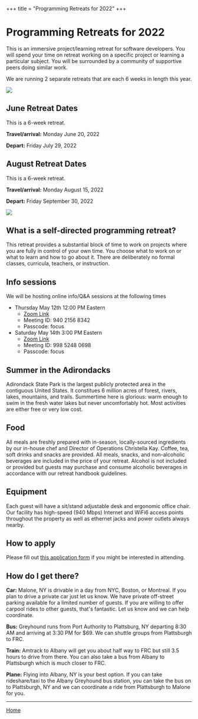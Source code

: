 +++
title = "Programming Retreats for 2022"
+++

# Programming Retreats for 2022

This is an immersive project/learning retreat for software developers. You will spend your time on retreat working on a specific project or learning a particular subject. You will be surrounded by a community of supportive peers doing similar work.

We are running 2 separate retreats that are each 6 weeks in length this year.

![](/images/gallery/retreat0-hike.jpg)

## June Retreat Dates

This is a 6-week retreat.

**Travel/arrival:** Monday June 20, 2022

**Depart:** Friday July 29, 2022

## August Retreat Dates

This is a 6-week retreat.

**Travel/arrival:** Monday August 15, 2022

**Depart:** Friday September 30, 2022

![](/images/gallery/mountain-lake.jpg)

## What is a self-directed programming retreat?

This retreat provides a substantial block of time to work on projects where you are fully in control of your own time. You choose what to work on or what to learn and how to go about it. There are deliberately no formal classes, curricula, teachers, or instruction.

## Info sessions

We will be hosting online info/Q&A sessions at the following times

* Thursday May 12th 12:00 PM Eastern
  * [Zoom Link](https://zoom.us/j/94021568342?pwd=RjM5czg5eW5EbnpQZHFLUkcxRFhQUT09)
  * Meeting ID: 940 2156 8342
  * Passcode: focus
* Saturday May 14th 3:00 PM Eastern
  * [Zoom Link](https://zoom.us/j/99852480698?pwd=eW9IMXlCcnFkOGd3ZmdMOVJkQkZTZz09)
  * Meeting ID: 998 5248 0698
  * Passcode: focus

## Summer in the Adirondacks

Adirondack State Park is the largest publicly protected area in the contiguous United States. It constitues 6 million acres of forest, rivers, lakes, mountains, and trails. Summertime here is glorious: warm enough to swim in the fresh water lakes but never uncomfortably hot. Most activities are either free or very low cost.

## Food

All meals are freshly prepared with in-season, locally-sourced ingredients by our in-house chef and Director of Operations Christella Kay. Coffee, tea, soft drinks and snacks are provided. All meals, snacks, and non-alcoholic beverages are included in the price of your retreat. Alcohol is not included or provided but guests may purchase and consume alcoholic beverages in accordance with our retreat handbook guidelines.

## Equipment

Each guest will have a sit/stand adjustable desk and ergonomic office chair. Our facility has high-speed (940 Mbps) Internet and WiFi6 access points throughout the property as well as ethernet jacks and power outlets always nearby.

## How to apply

Please fill out [this application form](https://forms.gle/7aL9MjzP3VK7Mhdz9) if you might be interested in attending.

## How do I get there?

**Car:** Malone, NY is drivable in a day from NYC, Boston, or Montreal. If you plan to drive a private car just let us know. We have private off-street parking available for a limited number of guests. If you are willing to offer carpool rides to other guests, that's fantastic. Let us know and we can help coordinate.

**Bus:** Greyhound runs from Port Authority to Plattsburg, NY departing 8:30 AM and arriving at 3:30 PM for $69. We can shuttle groups from Plattsburgh to FRC.

**Train:** Amtrack to Albany will get you about half way to FRC but still 3.5 hours to drive from there. You can also take a bus from Albany to Plattsburgh which is much closer to FRC.

**Plane:** Flying into Albany, NY is your best option. If you can take rideshare/taxi to the Albany Greyhound bus station, you can take the bus on to Plattsburgh, NY and we can coordinate a ride from Plattsburgh to Malone for you.

----

[Home](/)

